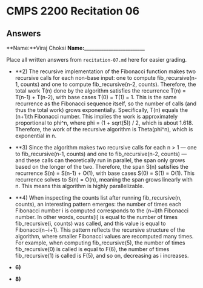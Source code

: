 # CMPS 2200 Recitation 06
## Answers

**Name:**Viraj Choksi
**Name:**_________________________


Place all written answers from `recitation-07.md` here for easier grading.



- **2) The recursive implementation of the Fibonacci function makes two recursive calls for each non-base input: one to compute fib_recursive(n-1, counts) and one to compute fib_recursive(n-2, counts). Therefore, the total work T(n) done by the algorithm satisfies the recurrence T(n) = T(n-1) + T(n-2), with base cases T(0) = T(1) = 1. This is the same recurrence as the Fibonacci sequence itself, so the number of calls (and thus the total work) grows exponentially. Specifically, T(n) equals the (n+1)th Fibonacci number. This implies the work is approximately proportional to phi^n, where phi = (1 + sqrt(5)) / 2, which is about 1.618. Therefore, the work of the recursive algorithm is Theta(phi^n), which is exponential in n.

- **3) Since the algorithm makes two recursive calls for each n > 1 — one to fib_recursive(n-1, counts) and one to fib_recursive(n-2, counts) — and these calls can theoretically run in parallel, the span only grows based on the longer of the two. Therefore, the span S(n) satisfies the recurrence S(n) = S(n-1) + O(1), with base cases S(0) = S(1) = O(1). This recurrence solves to S(n) = O(n), meaning the span grows linearly with n. This means this algorithm is highly parallelizable.

- **4) When inspecting the counts list after running fib_recursive(n, counts), an interesting pattern emerges: the number of times each Fibonacci number i is computed corresponds to the (n−i)th Fibonacci number. In other words, counts[i] is equal to the number of times fib_recursive(i, counts) was called, and this value is equal to Fibonacci(n−i+1). This pattern reflects the recursive structure of the algorithm, where smaller Fibonacci values are recomputed many times. For example, when computing fib_recursive(5), the number of times fib_recursive(0) is called is equal to F(6), the number of times fib_recursive(1) is called is F(5), and so on, decreasing as i increases. 

- **6)**

- **8)**
